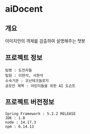 # aiDocent

## 개요
이미지안의 객체를 검출하여 설명해주는 챗봇 

## 프로젝트 정보
    팀명 : 도전자들   
    팀원 : 이현석, 서현석
    소속기관 : 코난테크놀로지   
    공모안 제목 : 어린이들을 위한 AI 도슨트

## 프로젝트 버전정보
    Spring Framework : 5.2.2 RELEASE
    JDK : 1.8
    node : 14.17.3
    npm : 6.14.13
